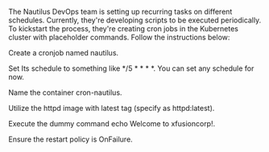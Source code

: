 The Nautilus DevOps team is setting up recurring tasks on different schedules. Currently, they're developing scripts to be executed periodically. To kickstart the process, they're creating cron jobs in the Kubernetes cluster with placeholder commands. Follow the instructions below:



Create a cronjob named nautilus.


Set Its schedule to something like */5 * * * *. You can set any schedule for now.


Name the container cron-nautilus.


Utilize the httpd image with latest tag (specify as httpd:latest).


Execute the dummy command echo Welcome to xfusioncorp!.


Ensure the restart policy is OnFailure.
